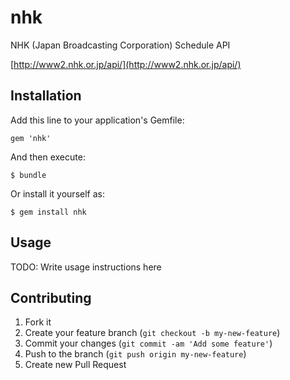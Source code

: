 # nhk

NHK (Japan Broadcasting Corporation) Schedule API

[http://www2.nhk.or.jp/api/](http://www2.nhk.or.jp/api/)

## Installation

Add this line to your application's Gemfile:

    gem 'nhk'

And then execute:

    $ bundle

Or install it yourself as:

    $ gem install nhk

## Usage

TODO: Write usage instructions here

## Contributing

1. Fork it
2. Create your feature branch (`git checkout -b my-new-feature`)
3. Commit your changes (`git commit -am 'Add some feature'`)
4. Push to the branch (`git push origin my-new-feature`)
5. Create new Pull Request
